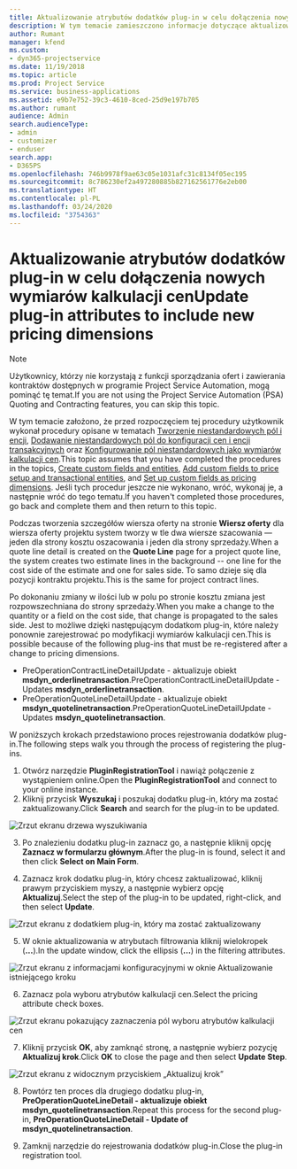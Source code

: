 ```yaml
---
title: Aktualizowanie atrybutów dodatków plug-in w celu dołączenia nowych wymiarów kalkulacji cen
description: W tym temacie zamieszczono informacje dotyczące aktualizowania atrybutów dodatków plug-in o wymiary kalkulacji cen.
author: Rumant
manager: kfend
ms.custom:
- dyn365-projectservice
ms.date: 11/19/2018
ms.topic: article
ms.prod: Project Service
ms.service: business-applications
ms.assetid: e9b7e752-39c3-4610-8ced-25d9e197b705
ms.author: rumant
audience: Admin
search.audienceType:
- admin
- customizer
- enduser
search.app:
- D365PS
ms.openlocfilehash: 746b9978f9ae63c05e1031afc31c8134f05ec195
ms.sourcegitcommit: 8c786230ef2a497280885b827162561776e2eb00
ms.translationtype: HT
ms.contentlocale: pl-PL
ms.lasthandoff: 03/24/2020
ms.locfileid: "3754363"
---
```

# <a name="update-plug-in-attributes-to-include-new-pricing-dimensions"></a><span data-ttu-id="2077c-103">Aktualizowanie atrybutów dodatków plug-in w celu dołączenia nowych wymiarów kalkulacji cen</span><span class="sxs-lookup"><span data-stu-id="2077c-103">Update plug-in attributes to include new pricing dimensions</span></span>

> [!NOTE]
> <span data-ttu-id="2077c-104">Użytkownicy, którzy nie korzystają z funkcji sporządzania ofert i zawierania kontraktów dostępnych w programie Project Service Automation, mogą pominąć tę temat.</span><span class="sxs-lookup"><span data-stu-id="2077c-104">If you are not using the Project Service Automation (PSA) Quoting and Contracting features, you can skip this topic.</span></span>

<span data-ttu-id="2077c-105">W tym temacie założono, że przed rozpoczęciem tej procedury użytkownik wykonał procedury opisane w tematach [Tworzenie niestandardowych pól i encji](create-custom-fields-entities.md), [Dodawanie niestandardowych pól do konfiguracji cen i encji transakcyjnych](field-references.md) oraz [Konfigurowanie pól niestandardowych jako wymiarów kalkulacji cen](set-up-pricing-dimensions.md).</span><span class="sxs-lookup"><span data-stu-id="2077c-105">This topic assumes that you have completed the procedures in the topics, [Create custom fields and entities](create-custom-fields-entities.md), [Add custom fields to price setup and transactional entities](field-references.md), and [Set up custom fields as pricing dimensions](set-up-pricing-dimensions.md).</span></span> <span data-ttu-id="2077c-106">Jeśli tych procedur jeszcze nie wykonano, wróć, wykonaj je, a następnie wróć do tego tematu.</span><span class="sxs-lookup"><span data-stu-id="2077c-106">If you haven't completed those procedures, go back and complete them and then return to this topic.</span></span>

<span data-ttu-id="2077c-107">Podczas tworzenia szczegółów wiersza oferty na stronie **Wiersz oferty** dla wiersza oferty projektu system tworzy w tle dwa wiersze szacowania — jeden dla strony kosztu oszacowania i jeden dla strony sprzedaży.</span><span class="sxs-lookup"><span data-stu-id="2077c-107">When a quote line detail is created on the **Quote Line** page for a project quote line, the system creates two estimate lines in the background -- one line for the cost side of the estimate and one for sales side.</span></span> <span data-ttu-id="2077c-108">To samo dzieje się dla pozycji kontraktu projektu.</span><span class="sxs-lookup"><span data-stu-id="2077c-108">This is the same  for project contract lines.</span></span>

<span data-ttu-id="2077c-109">Po dokonaniu zmiany w ilości lub w polu po stronie kosztu zmiana jest rozpowszechniana do strony sprzedaży.</span><span class="sxs-lookup"><span data-stu-id="2077c-109">When you make a change to the quantity or a field on the cost side, that change is propagated to the sales side.</span></span> <span data-ttu-id="2077c-110">Jest to możliwe dzięki następującym dodatkom plug-in, które należy ponownie zarejestrować po modyfikacji wymiarów kalkulacji cen.</span><span class="sxs-lookup"><span data-stu-id="2077c-110">This is possible because of the following plug-ins that must be re-registered after a change to pricing dimensions.</span></span>

- <span data-ttu-id="2077c-111">PreOperationContractLineDetailUpdate - aktualizuje obiekt **msdyn_orderlinetransaction**.</span><span class="sxs-lookup"><span data-stu-id="2077c-111">PreOperationContractLineDetailUpdate - Updates **msdyn_orderlinetransaction**.</span></span>
- <span data-ttu-id="2077c-112">PreOperationQuoteLineDetailUpdate - aktualizuje obiekt **msdyn_quotelinetransaction**.</span><span class="sxs-lookup"><span data-stu-id="2077c-112">PreOperationQuoteLineDetailUpdate - Updates **msdyn_quotelinetransaction**.</span></span>

<span data-ttu-id="2077c-113">W poniższych krokach przedstawiono proces rejestrowania dodatków plug-in.</span><span class="sxs-lookup"><span data-stu-id="2077c-113">The following steps walk you through the process of registering the plug-ins.</span></span>

1. <span data-ttu-id="2077c-114">Otwórz narzędzie **PluginRegistrationTool** i nawiąż połączenie z wystąpieniem online.</span><span class="sxs-lookup"><span data-stu-id="2077c-114">Open the **PluginRegistrationTool** and connect to your online instance.</span></span>
2. <span data-ttu-id="2077c-115">Kliknij przycisk **Wyszukaj** i poszukaj dodatku plug-in, który ma zostać zaktualizowany.</span><span class="sxs-lookup"><span data-stu-id="2077c-115">Click **Search** and search for the plug-in to be updated.</span></span>

 ![Zrzut ekranu drzewa wyszukiwania](media/PRT-1.png)

3. <span data-ttu-id="2077c-117">Po znalezieniu dodatku plug-in zaznacz go, a następnie kliknij opcję **Zaznacz w formularzu głównym**.</span><span class="sxs-lookup"><span data-stu-id="2077c-117">After the plug-in is found, select it and then click **Select on Main Form**.</span></span>

4. <span data-ttu-id="2077c-118">Zaznacz krok dodatku plug-in, który chcesz zaktualizować, kliknij prawym przyciskiem myszy, a następnie wybierz opcję **Aktualizuj**.</span><span class="sxs-lookup"><span data-stu-id="2077c-118">Select the step of the plug-in to be updated, right-click, and then select **Update**.</span></span>

 ![Zrzut ekranu z dodatkiem plug-in, który ma zostać zaktualizowany](media/PRT-2.png)
 
5. <span data-ttu-id="2077c-120">W oknie aktualizowania w atrybutach filtrowania kliknij wielokropek (**...**).</span><span class="sxs-lookup"><span data-stu-id="2077c-120">In the update window, click the ellipsis (**...**) in the filtering attributes.</span></span>

 ![Zrzut ekranu z informacjami konfiguracyjnymi w oknie Aktualizowanie istniejącego kroku](media/PRT-3.png)
 
6. <span data-ttu-id="2077c-122">Zaznacz pola wyboru atrybutów kalkulacji cen.</span><span class="sxs-lookup"><span data-stu-id="2077c-122">Select the pricing attribute check boxes.</span></span>

 ![Zrzut ekranu pokazujący zaznaczenia pól wyboru atrybutów kalkulacji cen](media/PRT-4.png)

7. <span data-ttu-id="2077c-124">Kliknij przycisk **OK**, aby zamknąć stronę, a następnie wybierz pozycję **Aktualizuj krok**.</span><span class="sxs-lookup"><span data-stu-id="2077c-124">Click **OK** to close the page and then select **Update Step**.</span></span>

 ![Zrzut ekranu z widocznym przyciskiem „Aktualizuj krok”](media/PRT-5.png)
 
8. <span data-ttu-id="2077c-126">Powtórz ten proces dla drugiego dodatku plug-in, **PreOperationQuoteLineDetail - aktualizuje obiekt msdyn_quotelinetransaction**.</span><span class="sxs-lookup"><span data-stu-id="2077c-126">Repeat this process for the second plug-in, **PreOperationQuoteLineDetail - Update of msdyn_quotelinetransaction**.</span></span>

9. <span data-ttu-id="2077c-127">Zamknij narzędzie do rejestrowania dodatków plug-in.</span><span class="sxs-lookup"><span data-stu-id="2077c-127">Close the plug-in registration tool.</span></span>

